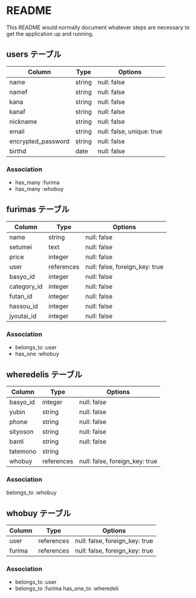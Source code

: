 # README

This README would normally document whatever steps are necessary to get the
application up and running.

## users テーブル

| Column   | Type   | Options     |
| -------- | ------ | ----------- |
| name     | string | null: false |
| namef     | string | null: false |
| kana    | string | null: false |
| kanaf    | string | null: false |
| nickname     | string | null: false |
| email    | string | null: false, unique: true |
| encrypted_password | string | null: false |
| birthd | date | null: false |


### Association
- has_many :furima
- has_many :whobuy

## furimas テーブル

| Column | Type   | Options     |
| ------ | ------ | ----------- |
| name   | string | null: false |
| setumei   | text | null: false |
| price   | integer | null: false |
| user   | references | null: false, foreign_key: true |
| basyo_id   | integer | null: false |
| category_id   | integer | null: false |
| futan_id   | integer | null: false |
| hassou_id   | integer | null: false |
| jyoutai_id   | integer | null: false |

### Association

- belongs_to :user
- has_one :whobuy

## wheredelis テーブル
| Column | Type   | Options     |
| ------ | ------ | ----------- |
| basyo_id   | integer | null: false |
| yubin   | string | null: false |
| phone   | string | null: false |
| sityoson  | string| null: false |
| banti   | string | null: false |
| tatemono   | string |
| whobuy   | references | null: false, foreign_key: true |


### Association

belongs_to :whobuy

## whobuy テーブル
| Column | Type   | Options     |
| ------ | ------ | ----------- |
| user   | references | null: false, foreign_key: true |
| furima   | references | null: false, foreign_key: true |
### Association

- belongs_to :user
- belongs_to :furima
has_one_to :wheredeli